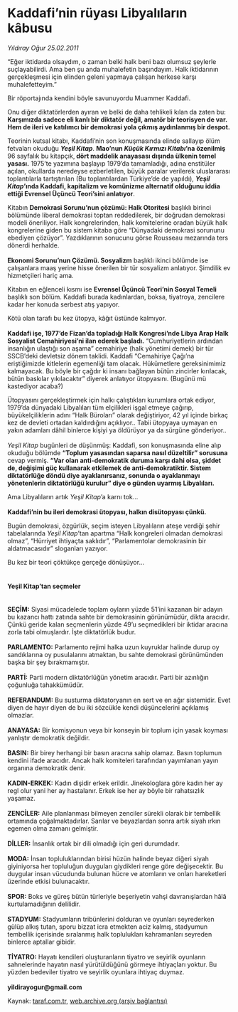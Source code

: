 # Kaddafi’nin rüyası Libyalıların kâbusu

*Yıldıray Oğur 25.02.2011*

<div class="yazi"><p>“Eğer iktidarda olsaydım, o zaman belki halk beni bazı olumsuz şeylerle suçlayabilirdi. Ama ben şu anda muhalefetin başındayım. Halk iktidarının gerçekleşmesi için elinden geleni yapmaya çalışan herkese karşı muhalefetteyim.” </p>
<p>Bir röportajında kendini böyle savunuyordu Muammer Kaddafi. </p>
<p>Onu diğer diktatörlerden ayıran ve belki de daha tehlikeli kılan da zaten bu: <b>Karşımızda sadece eli kanlı bir diktatör değil, amatör bir teorisyen de var. Hem de ileri ve katılımcı bir demokrasi yola çıkmış aydınlanmış bir despot.</b></p>
<p>Teorinin kutsal kitabı, Kaddafi’nin son konuşmasında elinde sallayıp ölüm fetvaları okuduğu <b><i>Yeşil Kitap</i></b>. <b>Mao’nun <i>Küçük Kırmızı Kitabı</i>’na özenilmiş </b>96 sayfalık bu kitapçık,<b> dört maddelik anayasası dışında ülkenin temel yasası.</b> 1975’te yazımına başlayıp 1979’da tamamladığı, adına enstitüler açılan, okullarda neredeyse ezberletilen, büyük paralar verilerek uluslararası toplantılarla tartıştırılan (Bu toplantılardan Türkiye’de de yapıldı), <b><i>Yeşil Kitap</i>’ında Kaddafi, kapitalizm ve komünizme alternatif olduğunu iddia ettiği </b><b>Evrensel Üçüncü Teori’sini anlatıyor</b>.</p>
<p>Kitabın <b>Demokrasi Sorunu’nun çözümü: Halk Otoritesi</b> başlıklı birinci bölümünde liberal demokrasi toptan reddedilerek, bir doğrudan demokrasi modeli öneriliyor. Halk kongrelerinden, halk komitelerine oradan büyük halk kongrelerine giden bu sistem kitaba göre “Dünyadaki demokrasi sorununu ebediyen çözüyor”. Yazdıklarının sonucunu görse Rousseau mezarında ters dönerdi herhalde.<br/><br/><b>Ekonomi Sorunu’nun Çözümü. Sosyalizm</b> başlıklı ikinci bölümde ise çalışanlara maaş yerine hisse önerilen bir tür sosyalizm anlatıyor. Şimdilik ev hizmetçileri hariç ama.</p>
<p>Kitabın en eğlenceli kısmı ise <b>Evrensel Üçüncü Teori’nin Sosyal Temeli</b> başlıklı son bölüm. Kaddafi burada kadınlardan, boksa, tiyatroya, zencilere kadar her konuda serbest atış yapıyor.</p>
<p>Kötü olan tarafı bu kez ütopya, kâğıt üstünde kalmıyor. <br/><br/><b>Kaddafi işe, 1977’de Fizan’da topladığı Halk Kongresi’nde Libya Arap Halk Sosyalist Cemahiriyesi’ni ilan ederek başladı.</b> “Cumhuriyetlerin ardından insanlığın ulaştığı son aşama” cemahiriye (halk yönetimi demek) bir tür SSCB’deki devletsiz dönem taklidi. Kaddafi “Cemahiriye Çağı’na eriştiğimizde kitlelerin egemenliği tam olacak. Hükümetlere gereksinimimiz kalmayacak. Bu böyle bir çağdır ki insanı bağlayan bütün zincirler kırılacak, bütün baskılar yıkılacaktır” diyerek anlatıyor ütopyasını. (Bugünü mü kastediyor acaba?)</p>
<p>Ütopyasını gerçekleştirmek için halkı çalıştıkları kurumlara ortak ediyor, 1979’da dünyadaki Libyalıları tüm elçilikleri işgal etmeye çağırıp, büyükelçiliklerin adını “Halk Büroları” olarak değiştiriyor, 42 yıl içinde birkaç kez de devleti ortadan kaldırdığını açıklıyor.. Tabii ütopyaya uymayan en yakın adamları dâhil binlerce kişiyi ya öldürüyor ya da sürgüne gönderiyor..<br/><br/><i>Yeşil Kitap</i> bugünleri de düşünmüş: Kaddafi, son konuşmasında eline alıp okuduğu bölümde <b>“Toplum yasasından saparsa nasıl düzeltilir” sorusuna</b> cevap vermiş. <b>“Var olan anti-demokratik duruma karşı dahi olsa, şiddet de, değişimi güç kullanarak etkilemek de anti-demokratiktir. Sistem diktatörlüğe döndü diye ayaklanırsanız, sonunda o ayaklanmayı yönetenlerin diktatörlüğü kurulur” diye o günden uyarmış Libyalıları.</b></p>
<p>Ama Libyalıların artık <i>Yeşil Kitap</i>’a karnı tok...<br/><br/><b>Kaddafi’nin bu ileri demokrasi ütopyası, halkın disütopyası çünkü.</b></p>
<p>Bugün demokrasi, özgürlük, seçim isteyen Libyalıların ateşe verdiği şehir tabelalarında <i>Yeşil Kitap</i>’tan apartma “Halk kongreleri olmadan demokrasi olmaz”, “Hürriyet ihtiyaçta saklıdır”, “Parlamentolar demokrasinin bir aldatmacasıdır” sloganları yazıyor. </p>
<p>Bu kez bir teori çöktükçe gerçeğe dönüşüyor...</p>
<h4><br/>Yeşil Kitap’tan seçmeler</h4>
<p><b><br/>SEÇİM:</b> Siyasi mücadelede toplam oyların yüzde 51’ini kazanan bir adayın bu kazancı hattı zatında sahte bir demokrasinin görünümüdür, dikta aracıdır. Çünkü geride kalan seçmenlerin yüzde 49’u seçmedikleri bir iktidar aracına zorla tabi olmuşlardır. İşte diktatörlük budur.<br/><br/><b>PARLAMENTO:</b> Parlamento rejimi halka uzun kuyruklar halinde durup oy sandıklarına oy pusulalarını atmaktan, bu sahte demokrasi görünümünden başka bir şey bırakmamıştır.<br/><br/><b>PARTİ:</b> Parti modern diktatörlüğün yönetim aracıdır. Parti bir azınlığın çoğunluğa tahakkümüdür. <br/><br/><b>REFERANDUM:</b> Bu susturma diktatoryanın en sert ve en ağır sistemidir. Evet diyen de hayır diyen de bu iki sözcükle kendi düşüncelerini açıklamış olmazlar.<br/><br/><b>ANAYASA:</b> Bir komisyonun veya bir konseyin bir toplum için yasak koyması yanlıştır demokratik değildir.<br/><br/><b>BASIN:</b> Bir birey herhangi bir basın aracına sahip olamaz. Basın toplumun kendini ifade aracıdır. Ancak halk komiteleri tarafından yayımlanan yayın organına demokratik denir.<br/><br/><b>KADIN-ERKEK:</b> Kadın dişidir erkek erildir. Jinekologlara göre kadın her ay regl olur yani her ay hastalanır. Erkek ise her ay böyle bir rahatsızlık yaşamaz. <br/><br/><b>ZENCİLER:</b> Aile planlanması bilmeyen zenciler sürekli olarak bir tembellik ortamında çoğalmaktadırlar. Sarılar ve beyazlardan sonra artık siyah ırkın egemen olma zamanı gelmiştir.<br/><br/><b>DİLLER:</b> İnsanlık ortak bir dili olmadığı için geri durumdadır.<br/><br/><b>MODA:</b> İnsan topluluklarından birisi hüzün halinde beyaz diğeri siyah giyiniyorsa her topluluğun duyguları giydikleri renge göre değişecektir. Bu duygular insan vücudunda bulunan hücre ve atomların ve onları hareketleri üzerinde etkisi bulunacaktır. <br/><br/><b>SPOR:</b> Boks ve güreş bütün türleriyle beşeriyetin vahşi davranışlardan hâlâ kurtulamadığının delilidir. <br/><br/><b>STADYUM:</b> Stadyumların tribünlerini dolduran ve oyunları seyrederken gülüp alkış tutan, sporu bizzat icra etmekten aciz kalmış, stadyumun tembellik içerisinde sıralanmış halk toplulukları kahramanları seyreden binlerce aptallar gibidir.<br/><br/><b>TİYATRO:</b> Hayatı kendileri oluşturanların tiyatro ve seyirlik oyunların sahnelerinde hayatın nasıl yürütüldüğünü görmeye ihtiyaçları yoktur. Bu yüzden bedeviler tiyatro ve seyirlik oyunlara ihtiyaç duymaz. <br/><br/><b>yildirayogur@gmail.com</b></p>
</div>

Kaynak: [taraf.com.tr](http://www.taraf.com.tr/yildiray-ogur/makale-kaddafi-nin-ruyasi-libyalilarin-kabusu.htm), [web.archive.org (arşiv bağlantısı)](http://web.archive.org/web/20130709191736/http://www.taraf.com.tr/yildiray-ogur/makale-kaddafi-nin-ruyasi-libyalilarin-kabusu.htm)
